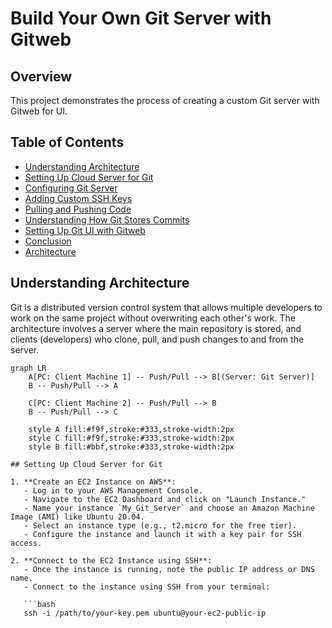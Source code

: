 # Build Your Own Git Server with Gitweb

## Overview

This project demonstrates the process of creating a custom Git server with Gitweb for UI.

## Table of Contents

- [Understanding Architecture](#understanding-architecture)
- [Setting Up Cloud Server for Git](#setting-up-cloud-server-for-git)
- [Configuring Git Server](#configuring-git-server)
- [Adding Custom SSH Keys](#adding-custom-ssh-keys)
- [Pulling and Pushing Code](#pulling-and-pushing-code)
- [Understanding How Git Stores Commits](#understanding-how-git-stores-commits)
- [Setting Up Git UI with Gitweb](#setting-up-git-ui-with-gitweb)
- [Conclusion](#conclusion)
- [Architecture](#architecture)

## Understanding Architecture

Git is a distributed version control system that allows multiple developers to work on the same project without overwriting each other's work. The architecture involves a server where the main repository is stored, and clients (developers) who clone, pull, and push changes to and from the server.

```mermaid
graph LR
    A[PC: Client Machine 1] -- Push/Pull --> B[(Server: Git Server)]
    B -- Push/Pull --> A
    
    C[PC: Client Machine 2] -- Push/Pull --> B
    B -- Push/Pull --> C

    style A fill:#f9f,stroke:#333,stroke-width:2px
    style C fill:#f9f,stroke:#333,stroke-width:2px
    style B fill:#bbf,stroke:#333,stroke-width:2px

## Setting Up Cloud Server for Git

1. **Create an EC2 Instance on AWS**:
   - Log in to your AWS Management Console.
   - Navigate to the EC2 Dashboard and click on "Launch Instance."
   - Name your instance `My_Git_Server` and choose an Amazon Machine Image (AMI) like Ubuntu 20.04.
   - Select an instance type (e.g., t2.micro for the free tier).
   - Configure the instance and launch it with a key pair for SSH access.

2. **Connect to the EC2 Instance using SSH**:
   - Once the instance is running, note the public IP address or DNS name.
   - Connect to the instance using SSH from your terminal:
   
   ```bash
   ssh -i /path/to/your-key.pem ubuntu@your-ec2-public-ip
